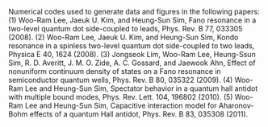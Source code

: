 Numerical codes used to generate data and figures in the following papers: 
(1) Woo-Ram Lee, Jaeuk U. Kim, and Heung-Sun Sim, Fano resonance in a two-level quantum dot side-coupled to leads, Phys. Rev. B 77, 033305 (2008).
(2) Woo-Ram Lee, Jaeuk U. Kim, and Heung-Sun Sim, Kondo resonance in a spinless two-level quantum dot side-coupled to two leads, Physica E 40, 1624 (2008).
(3) Jongseok Lim, Woo-Ram Lee, Heung-Ssun Sim, R. D. Averitt, J. M. O. Zide, A. C. Gossard, and Jaewook Ahn, Effect of nonuniform continuum density of states on a Fano resonance in semiconductor quantum wells, Phys. Rev. B 80, 035322 (2009).
(4) Woo-Ram Lee and Heung-Sun Sim, Spectator behavior in a quantum hall antidot with multiple bound modes, Phys. Rev. Lett. 104, 196802 (2010).
(5) Woo-Ram Lee and Heung-Sun Sim, Capacitive interaction model for Aharonov-Bohm effects of a quantum Hall antidot, Phys. Rev. B 83, 035308 (2011).
